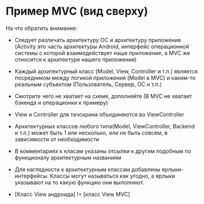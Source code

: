 # Пример MVC (вид сверху)

На что обратить внимание:

- Следует различать архитектуру ОС и архитектуру приложения (Activity это часть архитектуры Android, интерфейс операционной системы с которой взаимодействует наше приложение, а MVC же относится к архитектуре нашего приложения)

- Каждый архитектурный класс (Model, View, Controller и т.п.) является посредником между логикой приложения (Model в MVC) и каким-то реальным субъектом (Пользователь, Сервер, ОС и т.п.)

- Смотрите чего не хватает на схеме, дополняйте (В MVC не хватает бэкенда и операционки к примеру)

- View и Controller для тачскрина объединяются во ViewController 

- Архитектурных классов любого типа(Model, ViewController, Backend и т.п.) может быть 1 или несколько, или не быть совсем, в зависимости от необходимости

- В комментариях к класам указаны отсылки к другим подобным по функционалу архитектурным названиям

- Для наглядности к архитектурным классам добавлены ярлыки-интерфейсы. Классы могут называться как угодно, а ярлыки указывают на то какую функцию они выполняют.

- [Класс View андроида] != [класс View MVC]


